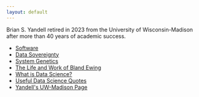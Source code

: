 ```yaml
---
layout: default
---
```


Brian S. Yandell retired in 2023 from the University of Wisconsin-Madison after more than 40 years of academic
success. 

- [Software](/pages/software/)
- [Data Sovereignty](/Data-Sovereignty/)
- [System Genetics](/pages/sysgen/)
- [The Life and Work of Bland Ewing](/pages/ewing/)
- [What is Data Science?](/What-is-Data-Science/)
- [Useful Data Science Quotes](/Useful-Data-Science-Quotes/)
- [Yandell's UW-Madison Page](https://www.stat.wisc.edu/~yandell)
